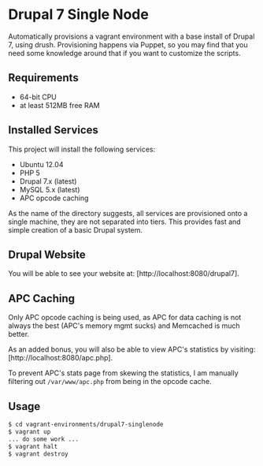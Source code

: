 # Drupal 7 Single Node

Automatically provisions a vagrant environment with a base install
of Drupal 7, using drush.  Provisioning happens via Puppet, so you
may find that you need some knowledge around that if you want to 
customize the scripts.

## Requirements

* 64-bit CPU
* at least 512MB free RAM

## Installed Services

This project will install the following services:
* Ubuntu 12.04
* PHP 5
* Drupal 7.x (latest)
* MySQL 5.x (latest)
* APC opcode caching

As the name of the directory suggests, all services are provisioned 
onto a single machine, they are not separated into tiers.  This 
provides fast and simple creation of a basic Drupal system.

## Drupal Website

You will be able to see your website at: [http://localhost:8080/drupal7].

## APC Caching

Only APC opcode caching is being used, as APC for data caching is not 
always the best (APC's memory mgmt sucks) and Memcached is much better.

As an added bonus, you will also be able to view APC's statistics by 
visiting: [http://localhost:8080/apc.php].

To prevent APC's stats page from skewing the statistics, I am manually 
filtering out `/var/www/apc.php` from being in the opcode cache.

## Usage

```bash
$ cd vagrant-environments/drupal7-singlenode
$ vagrant up
... do some work ...
$ vagrant halt
$ vagrant destroy
```

